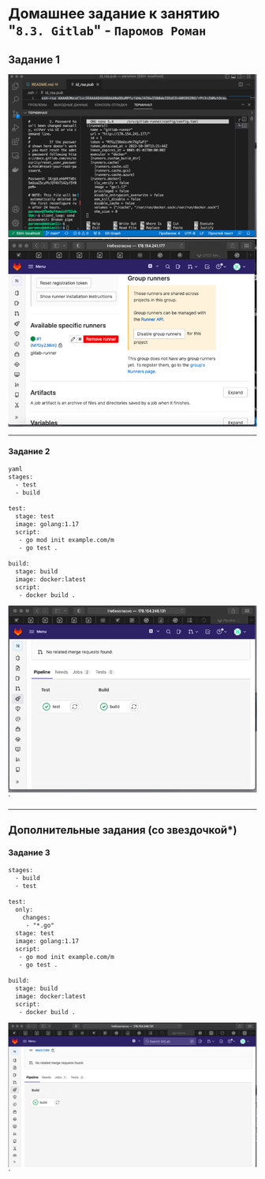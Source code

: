 # Домашнее задание к занятию "`8.3. Gitlab`" - `Паромов Роман`




## Задание 1



![настройки gitlab-runner](https://github.com/Romera14/homework-8-03-hw/blob/main/Снимок%20экрана%202022-10-30%20в%2017.14.02.png)
![настройки gitlab-runner](https://github.com/Romera14/homework-8-03-hw/blob/main/Снимок%20экрана%202022-10-30%20в%2017.14.28.png)

---

### Задание 2
```
yaml
stages:
  - test
  - build
  
test:
  stage: test
  image: golang:1.17
  script: 
   - go mod init example.com/m
   - go test .

build:
  stage: build
  image: docker:latest
  script:
   - docker build .
```

![Скриншоты сборок](https://github.com/Romera14/homework-8-03-hw/blob/main/Снимок%20экрана%202022-10-31%20в%2022.10.16.png)`


---
## Дополнительные задания (со звездочкой*)
### Задание 3
```
stages:
  - build
  - test

test:
  only:
    changes:
     - "*.go"
  stage: test
  image: golang:1.17
  script: 
   - go mod init example.com/m
   - go test .

build:
  stage: build
  image: docker:latest
  script:
   - docker build .
```

![скриншот сборки](https://github.com/Romera14/homework-8-03-hw/blob/main/Снимок%20экрана%202022-10-31%20в%2022.29.46.png)`

